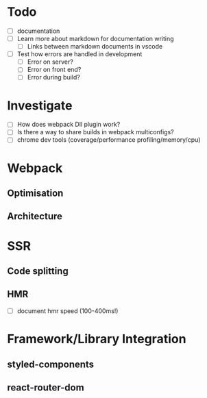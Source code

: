 # Todo

- [ ] documentation
- [ ] Learn more about markdown for documentation writing
  - [ ] Links between markdown documents in vscode
- [ ] Test how errors are handled in development
  - [ ] Error on server?
  - [ ] Error on front end?
  - [ ] Error during build?

# Investigate
- [ ] How does webpack Dll plugin work?
- [ ] Is there a way to share builds in webpack multiconfigs?
- [ ] chrome dev tools (coverage/performance profiling/memory/cpu)

# Webpack
## Optimisation

## Architecture



# SSR

## Code splitting

## HMR
- [ ] document hmr speed (100-400ms!)

# Framework/Library Integration

## styled-components

## react-router-dom
